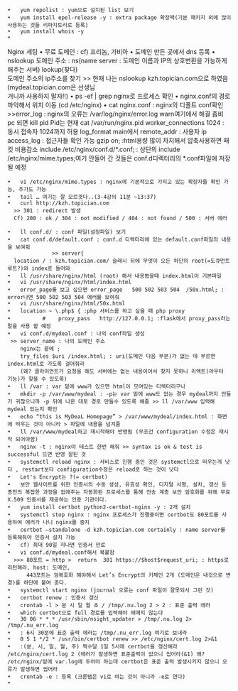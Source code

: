 	•	yum repolist : yum으로 설치된 list 보기
	•	yum install epel-release -y : extra package 확장팩(기본 패키지 외에 많이 사용하는 것들 리파지토리로 등록)
	•	yum install whois -y
	•	

Nginx 세팅
	•	무료 도메인 : cf) 프리놈, 가비아
	•	도메인 만든 곳에서 dns 등록
	•	nslookup 도메인 주소 : ns(name server : 도메인 이름과 IP의 상호변환을 가능하게 해주는 서버) lookup(찾다)                                                        
      도메인 주소의 ip주소를 찾기
      >> 현재 나는 nslookup kzh.topician.com으로 하였음(mydeal.topician.com은 선생님          
         거니까 사용하지 말자!!)
	•	ps -ef | grep nginx로 프로세스 확인
	•	nginx.conf의 경로 파악해서 위치 이동 (cd /etc/nginx)
	•	cat nginx.conf : nginx의 디폴트 conf확인
      >>error_log : nginx의 오류는 /var/log/nginx/error.log warn여기에서 해결
        좀비 pc 되면 kill pid
        Pid는 현재 cat /var/run/nginx.pid
worker_connections 1024 : 동시 접속자 1024까지 허용
log_format main에서 remote_addr : 사용자 ip
access_log : 접근자들 확인 가능
gzip  on; :html용량 많이 차지해서 압축사용하면 패킷 비용감소
include /etc/nginx/conf.d/*.conf; : 상단의 include    /etc/nginx/mime.types;여기 안들어 간 것들은 conf.d디렉터리의 *.conf파일에 저장 될 예정

	•	vi /etc/nginx/mime.types : nginx에 기본적으로 가지고 있는 확장자들 확인 가능, 추가도 가능
	•	tail … 여기는 잘 모르겟다..(3-4강의 11분 ~13:37)
	•	curl http://kzh.topician.com
      >> 301 : redirect 발생
      Cf) 200 : ok / 304 : not modified / 404 : not found / 500 : 서버 에러

	•	ll conf.d/ : conf 파일(설정파일) 보기
	•	cat conf.d/default.conf : conf.d 디렉터리에 있는 default.conf파일의 내용을 보여줘
                  >> server{
      location / : kzh.topician.com/ 슬래시 뒤에 무엇이 오든 하단의 root(=도큐먼트 루트?)와 index로 들어와
	•	ll /usr/share/nginx/html (root) 해서 내용봤을때 index.html이 기본파일
	•	vi /usr/share/nginx/html/index.html
	•	error_page를 보고 싶으면 error_page   500 502 503 504  /50x.html; : error나면 500 502 503 504 에러를 보여줘
	•	vi /usr/share/nginx/html/50x.html
	•	location ~ \.php$ { :php 서비스를 하고 싶을 때 php proxy
	•	       #    proxy_pass   http://127.0.0.1; :flask에서 proxy_pass라는 말을 사용 할 예정
	•	vi conf.d/mydeal.conf : 나의 conf파일 생성
     >> server_name : 나의 도메인 주소
        nginx는 끝에 ;
        try_files $uri /index.html; : uri(도메인 다음 부분)가 없는 데 부르면 index.html로 가도록 걸어줘라
        (왜? 클라이언트가 요청을 해도 서버에는 없는 내용이어서 찾지 못하니 리액트(라우터 기능)가 찾을 수 있도록)
	•	ll /var : var 밑에 www가 있으면 html이 모여있는 디렉터리구나
	•	mkdir -p /var/www/mydeal : -p는 var 밑에 www도 없는 경우 mydeal까지 만들기 귀찮으니까 -p 뒤에 나온 대로 경로 만들수 있도록 해줌 >> ll /var/www 입력해 mydeal 있는지 확인
	•	echo “this is MyDeaL Homepage” > /var/www/mydeal/index.html : 화면에 띄우는 것이 아니라 > 파일에 내용을 넘겨줌
	•	ll /var/www/mydeal하고 재시작해야 반영됨 (무조건 configuration 수정은 재시작 되어야함)
	•	nginx -t : nginx야 테스트 한번 해줘 >> syntax is ok & test is successful 뜨면 반영 잘된 것
	•	systemctl reload nginx : 서비스로 진행 중인 것은 systemctl으로 띄우는게 낫다 , restart보다 configuration수정은 reload로 하는 것이 낫다
	•	Let's Encrypt는 ?(= certbot)
	•	보안 웹사이트를 위한 인증서의 수동 생성, 유효성 확인, 디지털 서명, 설치, 갱신 등 종전의 복잡한 과정을 없애주는 자동화된 프로세스를 통해 전송 계층 보안 암호화를 위해 무료 X.509 인증서를 제공하는 인증 기관이다.
	•	yum install certbot python2-certbot-nginx -y : 2개 설치
	•	systemctl stop nginx : nginx 프로세스가 진행중이면 certbot도 80포트를 사용하여 에러가 나니 nginx를 중지
	•	certbot —standalone -d kzh.topician.com certainly : name server를 등록해줘야 인증서 설치 가능 
	•	cf) 최대 90일 지나면 인증서 만료
	•	vi conf.d/mydeal.conf해서 복붙함
      >>> 80포트 = http >  return  301 https://$host$request_uri; : https로 리턴해라, host: 도메인, 
          443포트는 암복호화 해야해서 Let’s Encrypt의 키체인 2개 (도메인은 내것으로 변경)를 하단에 붙여 준다.
	•	systemctl start nginx (journal 오류는 conf 파일이 잘못되서 그런 것)
	•	certbot renew : 인증서 갱신
	•	crontab -l > 분 시 일 월 초 / /tmp/.nu.log 2 > 2 : 표준 출력 에러
	•	which certbot으로 full 경로를 입력해야 헤매지 않는다
	•	30 06 * * * /usr/sbin/nsight_updater > /tmp/.nu.log 2> /tmp/.nu_err.log 
	•	: 6시 30분에 표준 출력 에러는 /tmp/.nu_err.log 여기로 보내라
	•	0 5 1 */2 * /usr/bin/certbot renew >> /etc/nginx/cert.log 2>&1
	•	:(분, 시, 일, 월, 주) 짝수달 1일 5시에 certbot을 갱신해라 /etc/nginx/cert.log 2 (에러가 발생하면 표준출력이 없으니 씹어라(&1) 왜? /etc/nginx/밑에 var.log에 두어야 하는데 certbot은 표준 출력 발생시키지 않으니 오류가 발생하면 씹어라
	•	crontab -e : 등록 (크론탭은 vi로 여는 것이 아니라 -e로 연다)
	•	



